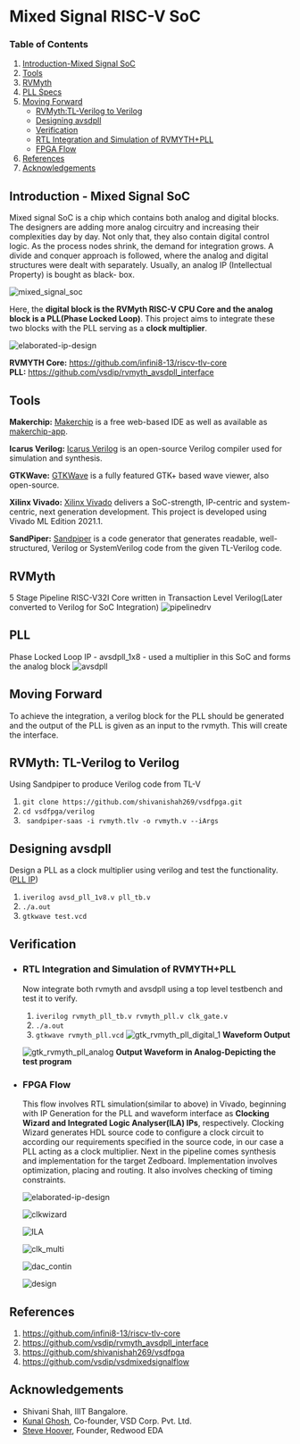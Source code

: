# Mixed Signal RISC-V SoC
### Table of Contents
 1. [Introduction-Mixed Signal SoC](https://github.com/infini8-13/riscv-ms-soc#introduction---mixed-signal-soc) <br />
 2. [Tools](https://github.com/infini8-13/riscv-ms-soc#tools) <br />
 3. [RVMyth](https://github.com/infini8-13/riscv-ms-soc#rvmyth) <br />
 4. [PLL Specs](https://github.com/infini8-13/riscv-ms-soc#pll) <br />
 6. [Moving Forward](https://github.com/infini8-13/riscv-ms-soc#moving-forward)
    -  [RVMyth:TL-Verilog to Verilog](https://github.com/infini8-13/riscv-ms-soc#rvmythtl-verilog-to-verilog)
    -  [Designing avsdpll](https://github.com/infini8-13/riscv-ms-soc#designing-avsdpll)
    -  [Verification](https://github.com/infini8-13/riscv-ms-soc#verification)
      -  [RTL Integration and Simulation of RVMYTH+PLL](https://github.com/infini8-13/riscv-ms-soc#rtl-integration-and-simulation-of-rvmythpll)
      -  [FPGA Flow](https://github.com/infini8-13/riscv-ms-soc#fpga-flow)
 7. [References](https://github.com/infini8-13/riscv-ms-soc#references)   
 8. [Acknowledgements](https://github.com/infini8-13/riscv-ms-soc#acknowledgements)

## Introduction - Mixed Signal SoC
Mixed signal SoC is a chip which contains both analog and digital blocks. The designers are adding more analog circuitry and increasing their complexities day by day. Not only that, they also contain digital control logic. As the process nodes shrink, the demand for integration grows. A divide and conquer approach is followed, where the analog and digital structures were dealt with separately. Usually, an analog IP (Intellectual Property) is bought as black- box.  

![mixed_signal_soc](https://user-images.githubusercontent.com/54203063/171225823-ae2dbb9a-650d-429e-b547-6ba32116feaf.jpg)
 
 
Here, the __digital block is the RVMyth RISC-V CPU Core and the analog block is a PLL(Phase Locked Loop)__. This project aims to integrate these two blocks with the PLL serving as a __clock multiplier__.

![elaborated-ip-design](https://user-images.githubusercontent.com/54203063/171231609-e4751e96-c969-4d04-ad93-059999678b35.png)

__RVMYTH Core:__ https://github.com/infini8-13/riscv-tlv-core  
__PLL:__ https://github.com/vsdip/rvmyth_avsdpll_interface


## Tools

__Makerchip:__  [Makerchip](https://www.makerchip.com/) is a free web-based IDE as well as available as [makerchip-app](https://gitlab.com/rweda/makerchip-app).

__Icarus Verilog:__  [Icarus Verilog](http://iverilog.icarus.com/) is an open-source Verilog compiler used for simulation and synthesis.

__GTKWave:__  [GTKWave](http://gtkwave.sourceforge.net/) is a fully featured GTK+ based wave viewer, also open-source.

__Xilinx Vivado:__  [Xilinx Vivado](https://www.xilinx.com/support/university/vivado.html) delivers a SoC-strength, IP-centric and system-centric, next generation development. This project is developed using Vivado ML Edition 2021.1.

__SandPiper:__ [Sandpiper](https://pypi.org/project/sandpiper-saas/) is a code generator that generates readable, well-structured, Verilog or SystemVerilog code from the given TL-Verilog code.

## RVMyth
5 Stage Pipeline RISC-V32I Core written in Transaction Level Verilog(Later converted to Verilog for SoC Integration)
![pipelinedrv](https://user-images.githubusercontent.com/54203063/171229938-27f3fbb0-de0e-4bb2-9e54-23dc228247f7.svg)

## PLL
Phase Locked Loop IP - avsdpll_1x8 - used a multiplier in this SoC and forms the analog block
![avsdpll](https://user-images.githubusercontent.com/54203063/171226167-1898460f-27b4-4ff0-bebd-b424cfae35b4.png)

## **Moving Forward**
To achieve the integration, a verilog block for the PLL should be generated and the output of the PLL is given as an input to the rvmyth. This will create the interface.


## **RVMyth: TL-Verilog to Verilog**
Using Sandpiper to produce Verilog code from TL-V
  1. `git clone https://github.com/shivanishah269/vsdfpga.git`
  2. `cd vsdfpga/verilog`
  3. ` sandpiper-saas -i rvmyth.tlv -o rvmyth.v --iArgs`

## **Designing avsdpll**
  Design a PLL as a clock multiplier using verilog and test the functionality.([PLL IP](https://github.com/vsdip/rvmyth_avsdpll_interface))

  1. `iverilog avsd_pll_1v8.v pll_tb.v`
  2. `./a.out`
  3. `gtkwave test.vcd`

## **Verification**
- ### **RTL Integration and Simulation of RVMYTH+PLL**
  Now integrate both rvmyth and avsdpll using a top level testbench and test it to verify.

  1. `iverilog rvmyth_pll_tb.v rvmyth_pll.v clk_gate.v`
  2. `./a.out`
  3. `gtkwave rvmyth_pll.vcd`
  ![gtk_rvmyth_pll_digital_1](https://user-images.githubusercontent.com/54203063/171226604-6a2adaa3-f737-4aa4-8846-cdba786291ff.png)
  **Waveform Output**
  
  ![gtk_rvmyth_pll_analog](https://user-images.githubusercontent.com/54203063/171226671-927b7172-3ee9-41c0-8379-ab4a64d11dbb.png) 
  **Output Waveform in Analog-Depicting the test program**
  
- ### **FPGA Flow**
  This flow involves RTL simulation(similar to above) in Vivado, beginning with IP Generation for the PLL and waveform interface as **Clocking Wizard and Integrated     Logic Analyser(ILA) IPs**, respectively. Clocking Wizard generates HDL source code to configure a clock circuit to according our requirements specified in the source   code, in our case a PLL acting as a clock multiplier. Next in the pipeline comes synthesis and implementation for the target Zedboard. Implementation involves         optimization, placing and routing. It also involves checking of timing constraints.
  
  ![elaborated-ip-design](https://user-images.githubusercontent.com/54203063/171230868-d039b5a1-8b5a-417c-bb0a-c87a52a8e9ab.png)
  
  ![clkwizard](https://user-images.githubusercontent.com/54203063/171230984-1e57d211-b6e9-4cca-b595-f17f7eb5bb48.png)
  
  ![ILA](https://user-images.githubusercontent.com/54203063/171230995-f17544fb-e1d2-4a00-8570-75afc2ddf69c.png)
  
  ![clk_multi](https://user-images.githubusercontent.com/54203063/171231130-06bd5d52-05a9-4dc2-b983-125d58218a84.png)
  
  ![dac_contin](https://user-images.githubusercontent.com/54203063/171231276-2948b528-73b9-46a6-b82e-4c15301b2d7e.png)
  
  ![design](https://user-images.githubusercontent.com/54203063/171231464-502de87f-8b31-4558-b4ef-00c891758179.png)
  


<!---
The next step involves implementing PNR, using OPENLane and Sky130, which currently abstracted in this repo. Refer [rvmyth_avsdpll_interface](https://github.com/vsdip/rvmyth_avsdpll_interface) for more detailed explanation of this step
-->

## References
1. https://github.com/infini8-13/riscv-tlv-core
2. https://github.com/vsdip/rvmyth_avsdpll_interface
3. https://github.com/shivanishah269/vsdfpga
4. https://github.com/vsdip/vsdmixedsignalflow

## Acknowledgements
- Shivani Shah, IIIT Bangalore.
- [Kunal Ghosh](https://github.com/kunalg123), Co-founder, VSD Corp. Pvt. Ltd.
- [Steve Hoover](https://github.com/stevehoover), Founder, Redwood EDA
